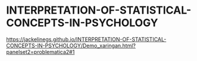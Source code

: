 # INTERPRETATION-OF-STATISTICAL-CONCEPTS-IN-PSYCHOLOGY
https://jackelinegs.github.io/INTERPRETATION-OF-STATISTICAL-CONCEPTS-IN-PSYCHOLOGY/Demo_xaringan.html?panelset2=problematica2#1 

